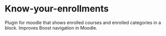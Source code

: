 # Know-your-enrollments
Plugin for moodle that shows enrolled courses and enrolled categories in a block.
Improves Boost navigation in Moodle.
